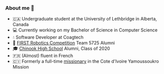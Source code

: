 ### About me 👋

- 🇨🇦 Undergraduate student at the University of Lethbridge in Alberta, Canada
- 💻 Currently working on my Bachelor of Science in Computer Science
- 💧 Software Developer at Coagtech
- 🤖 [FIRST Robotics Competition](https://www.firstinspires.org/robotics/frc) Team 5725 Alumni
- 🎓 [Chinook High School](https://chs.lethsd.ab.ca) Alumni, Class of 2020
- 🇫🇷 (Almost) fluent in French
- 🇨🇮 Formerly a full-time [missionary](https://www.churchofjesuschrist.org/media/video/2019-07-0010-missionaries-of-jesus-christ?lang=eng) in the Cote d'Ivoire Yamoussoukro Mission
